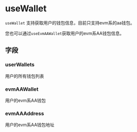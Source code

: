# useWallet

`useWallet` 支持获取用户的钱包信息，目前只支持evm系的aa钱包。

您也可以通过`useEvmAAWallet`获取用户的evm系AA钱包信息。

## 字段

### userWallets

用户的所有钱包列表

### evmAAWallet

用户的evm系AA钱包

### evmAAAddress

用户的evm系AA钱包地址
